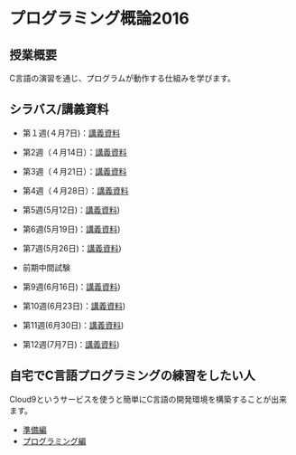 # プログラミング概論2016

## 授業概要

C言語の演習を通じ、プログラムが動作する仕組みを学びます。

## シラバス/講義資料

* 第１週(４月7日)：[講義資料](https://github.com/NIT-IBARAKI-Introduction-To-Programming/syllabus/raw/master/lecture_notes/week1.pdf)
* 第2週（４月14日）：[講義資料](https://github.com/NIT-IBARAKI-Introduction-To-Programming/syllabus/raw/master/lecture_notes/week2.pdf)
* 第3週（４月21日）：[講義資料](https://github.com/NIT-IBARAKI-Introduction-To-Programming/syllabus/raw/master/lecture_notes/week3.pdf)
* 第4週（４月28日）：[講義資料](https://github.com/NIT-IBARAKI-Introduction-To-Programming/syllabus/raw/master/lecture_notes/week4.pdf)
* 第5週(5月12日)：[講義資料](https://github.com/NIT-IBARAKI-Introduction-To-Programming/syllabus/raw/master/lecture_notes/week5.pdf))
* 第6週(5月19日)：[講義資料](https://github.com/NIT-IBARAKI-Introduction-To-Programming/syllabus/raw/master/lecture_notes/week6.pdf))
* 第7週(5月26日)：[講義資料](https://github.com/NIT-IBARAKI-Introduction-To-Programming/syllabus/raw/master/lecture_notes/week7.pdf))

* 前期中間試験

* 第9週(6月16日)：[講義資料](https://github.com/NIT-IBARAKI-Introduction-To-Programming/syllabus/raw/master/lecture_notes/week9.pdf))
* 第10週(6月23日)：[講義資料](https://github.com/NIT-IBARAKI-Introduction-To-Programming/syllabus/raw/master/lecture_notes/week10.pdf))
* 第11週(6月30日)：[講義資料](https://github.com/NIT-IBARAKI-Introduction-To-Programming/syllabus/raw/master/lecture_notes/week11.pdf))
* 第12週(7月7日)：[講義資料](https://github.com/NIT-IBARAKI-Introduction-To-Programming/syllabus/raw/master/lecture_notes/week12.pdf))


## 自宅でC言語プログラミングの練習をしたい人

Cloud9というサービスを使うと簡単にC言語の開発環境を構築することが出来ます。

* [準備編](https://github.com/NIT-IBARAKI-Introduction-To-Programming/syllabus/raw/master/lecture_notes/prep_cloud9.pdf)
* [プログラミング編](https://github.com/NIT-IBARAKI-Introduction-To-Programming/syllabus/raw/master/lecture_notes/prog_cloud9.pdf) 
